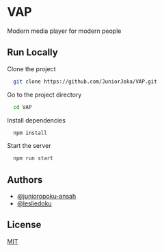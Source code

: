 # VAP

Modern media player for modern people

## Run Locally

Clone the project

```bash
  git clone https://github.com/JuniorJoka/VAP.git
```

Go to the project directory

```bash
  cd VAP
```

Install dependencies

```bash
  npm install
```

Start the server

```bash
  npm run start
```

## Authors

- [@junioropoku-ansah](https://github.com/JuniorJoka)
- [@lesliedoku](https://github.com/Lexlii)

## License

[MIT](https://choosealicense.com/licenses/mit/)
